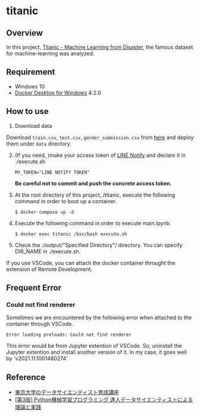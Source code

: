 # titanic

## Overview
In this project, [Titanic - Machine Learning from Disaster](https://www.kaggle.com/c/titanic/overview), the famous dataset for machine-learning was analyzed.

## Requirement
- Windows 10
- [Docker Desktop for Windows](https://www.docker.com/products/docker-desktop) 4.2.0

## How to use

1. Download data

Download `train.csv`, `test.csv`, `gender_submission.csv` from [here](https://www.kaggle.com/competitions/titanic/overview) and deploy them under `data` directory.

2. (If you need, )make your access token of [LINE Notify](https://notify-bot.line.me/ja/) and declare it in ./execute.sh
   
   ```
   MY_TOKEN="LINE NOTIFY TOKEN"
   ```

   **Be careful not to commit and push the concrete access token.**

3. At the root directory of this project, /titanic, execute the following command in order to boot up a container.
   
   ```
   $ docker-compose up -d
   ```

4. Execute the following command in order to execute main.ipynb.
   ```
   $ docker exec titanic /bin/bash execute.sh
   ```

5. Check the ./output/"Specified Directory"/ directory. You can specify DIR_NAME in ./execute.sh.

If you use VSCode, you can attach the docker container throught the extension of Remote Development.

## Frequent Error
### Could not find renderer
Sometimes we are encountered by the following error when attached to the container through VSCode.
```
Error loading preloads: Could not find renderer
```
This error would be from Jupyter extention of VSCode.
So, uninstall the Jupyter extention and install another version of it.
In my case, it goes well by 'v2021.11.1001480274'

## Reference
- [東京大学のデータサイエンティスト育成講座](https://www.amazon.co.jp/%E6%9D%B1%E4%BA%AC%E5%A4%A7%E5%AD%A6%E3%81%AE%E3%83%87%E3%83%BC%E3%82%BF%E3%82%B5%E3%82%A4%E3%82%A8%E3%83%B3%E3%83%86%E3%82%A3%E3%82%B9%E3%83%88%E8%82%B2%E6%88%90%E8%AC%9B%E5%BA%A7-Python%E3%81%A7%E6%89%8B%E3%82%92%E5%8B%95%E3%81%8B%E3%81%97%E3%81%A6%E5%AD%A6%E3%81%B6%E3%83%87%E2%80%95%E3%82%BF%E5%88%86%E6%9E%90-%E5%A1%9A%E6%9C%AC%E9%82%A6%E5%B0%8A/dp/4839965250/ref=sr_1_1?keywords=%E3%83%87%E3%83%BC%E3%82%BF%E3%82%B5%E3%82%A4%E3%82%A8%E3%83%B3%E3%83%86%E3%82%A3%E3%82%B9%E3%83%88%E8%82%B2%E6%88%90%E8%AC%9B%E5%BA%A7&qid=1639975123&sprefix=%E3%83%87%E3%83%BC%E3%82%BF%E3%82%B5%E3%82%A4%E3%82%A8%E3%83%B3%E3%83%86%E3%82%A3%E3%82%B9%E3%83%88%2Caps%2C217&sr=8-1)
- [[第3版] Python機械学習プログラミング 達人データサイエンティストによる理論と実践](https://www.amazon.co.jp/%EF%BC%BB%E7%AC%AC3%E7%89%88%EF%BC%BDPython%E6%A9%9F%E6%A2%B0%E5%AD%A6%E7%BF%92%E3%83%97%E3%83%AD%E3%82%B0%E3%83%A9%E3%83%9F%E3%83%B3%E3%82%B0-%E9%81%94%E4%BA%BA%E3%83%87%E3%83%BC%E3%82%BF%E3%82%B5%E3%82%A4%E3%82%A8%E3%83%B3%E3%83%86%E3%82%A3%E3%82%B9%E3%83%88%E3%81%AB%E3%82%88%E3%82%8B%E7%90%86%E8%AB%96%E3%81%A8%E5%AE%9F%E8%B7%B5-impress-top-gear%E3%82%B7%E3%83%AA%E3%83%BC%E3%82%BA-ebook/dp/B08LYWFPQ9/ref=sr_1_18?keywords=%E3%83%87%E3%83%BC%E3%82%BF%E3%82%B5%E3%82%A4%E3%82%A8%E3%83%B3%E3%83%86%E3%82%A3%E3%82%B9%E3%83%88%E8%82%B2%E6%88%90%E8%AC%9B%E5%BA%A7&qid=1639975123&sprefix=%E3%83%87%E3%83%BC%E3%82%BF%E3%82%B5%E3%82%A4%E3%82%A8%E3%83%B3%E3%83%86%E3%82%A3%E3%82%B9%E3%83%88%2Caps%2C217&sr=8-18)
